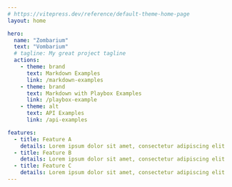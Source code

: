 ```yaml
---
# https://vitepress.dev/reference/default-theme-home-page
layout: home

hero:
  name: "Zombarium"
  text: "Vombarium"
  # tagline: My great project tagline
  actions:
    - theme: brand
      text: Markdown Examples
      link: /markdown-examples
    - theme: brand
      text: Markdown with Playbox Examples
      link: /playbox-example
    - theme: alt
      text: API Examples
      link: /api-examples

features:
  - title: Feature A
    details: Lorem ipsum dolor sit amet, consectetur adipiscing elit
  - title: Feature B
    details: Lorem ipsum dolor sit amet, consectetur adipiscing elit
  - title: Feature C
    details: Lorem ipsum dolor sit amet, consectetur adipiscing elit
---
```


